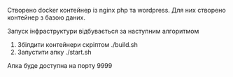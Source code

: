 Створено docker контейнер із nginx php та wordpress.
Для них створено контейнер з базою даних.

Запуск інфраструктури відбувається за наступним алгоритмом
1. Збілдити контейнери скріптом ./build.sh
2. Запустити апку ./start.sh

Апка буде доступна на порту 9999